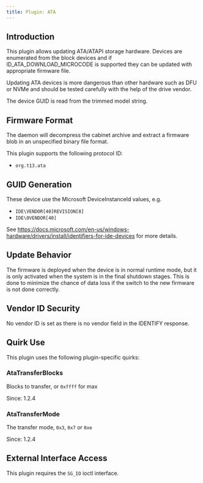 ```yaml
---
title: Plugin: ATA
---
```


## Introduction

This plugin allows updating ATA/ATAPI storage hardware. Devices are enumerated
from the block devices and if ID_ATA_DOWNLOAD_MICROCODE is supported they can
be updated with appropriate firmware file.

Updating ATA devices is more dangerous than other hardware such as DFU or NVMe
and should be tested carefully with the help of the drive vendor.

The device GUID is read from the trimmed model string.

## Firmware Format

The daemon will decompress the cabinet archive and extract a firmware blob in
an unspecified binary file format.

This plugin supports the following protocol ID:

* `org.t13.ata`

## GUID Generation

These device use the Microsoft DeviceInstanceId values, e.g.

* `IDE\VENDOR[40]REVISION[8]`
* `IDE\0VENDOR[40]`

See <https://docs.microsoft.com/en-us/windows-hardware/drivers/install/identifiers-for-ide-devices>
for more details.

## Update Behavior

The firmware is deployed when the device is in normal runtime mode, but it is
only activated when the system is in the final shutdown stages. This is done to
minimize the chance of data loss if the switch to the new firmware is not done
correctly.

## Vendor ID Security

No vendor ID is set as there is no vendor field in the IDENTIFY response.

## Quirk Use

This plugin uses the following plugin-specific quirks:

### AtaTransferBlocks

Blocks to transfer, or `0xffff` for max

Since: 1.2.4

### AtaTransferMode

The transfer mode, `0x3`, `0x7` or `0xe`

Since: 1.2.4

## External Interface Access

This plugin requires the `SG_IO` ioctl interface.

